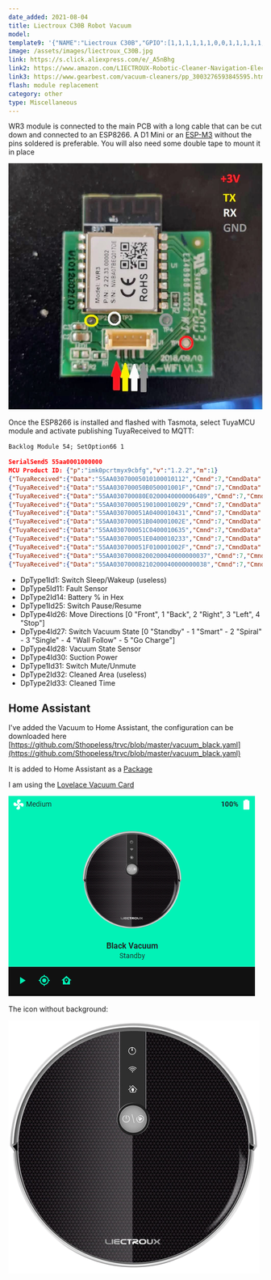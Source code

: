 ```yaml
---
date_added: 2021-08-04
title: Liectroux C30B Robot Vacuum
model: 
template9: '{"NAME":"Liectroux C30B","GPIO":[1,1,1,1,1,1,0,0,1,1,1,1,1,0],"FLAG":0,"BASE":54}' 
image: /assets/images/liectroux_C30B.jpg
link: https://s.click.aliexpress.com/e/_A5nBhg
link2: https://www.amazon.com/LIECTROUX-Robotic-Cleaner-Navigation-Electric/dp/B07MGJKTZ1
link3: https://www.gearbest.com/vacuum-cleaners/pp_3003276593845595.html
flash: module replacement
category: other
type: Miscellaneous
---
```


WR3 module is connected to the main PCB with a long cable that can be cut down and connected to an ESP8266.
A D1 Mini or an [ESP-M3](https://s.click.aliexpress.com/e/_9zAd0m) without the pins soldered is preferable. You will also need some double tape to mount it in place

![WR3 Pinout](https://raw.githubusercontent.com/Sthopeless/trvc/master/IMG_20200823_153621%20(2).jpg)

Once the ESP8266 is installed and flashed with Tasmota, select TuyaMCU module and activate publishing TuyaReceived to MQTT:
```console
Backlog Module 54; SetOption66 1
``` 

```json
SerialSend5 55aa0001000000
MCU Product ID: {"p":"imk0pcrtmyx9cbfg","v":"1.2.2","m":1}
{"TuyaReceived":{"Data":"55AA03070005010100010112","Cmnd":7,"CmndData":"0101000101","DpType1Id1":1,"1":{"DpId":1,"DpIdType":1,"DpIdData":"01"}}}
{"TuyaReceived":{"Data":"55AA030700050B050001001F","Cmnd":7,"CmndData":"0B05000100","DpType5Id11":"0x00","11":{"DpId":11,"DpIdType":5,"DpIdData":"00"}}}
{"TuyaReceived":{"Data":"55AA030700080E0200040000006489","Cmnd":7,"CmndData":"0E02000400000064","DpType2Id14":100,"14":{"DpId":14,"DpIdType":2,"DpIdData":"00000064"}}}
{"TuyaReceived":{"Data":"55AA03070005190100010029","Cmnd":7,"CmndData":"1901000100","DpType1Id25":0,"25":{"DpId":25,"DpIdType":1,"DpIdData":"00"}}}
{"TuyaReceived":{"Data":"55AA030700051A0400010431","Cmnd":7,"CmndData":"1A04000104","DpType4Id26":4,"26":{"DpId":26,"DpIdType":4,"DpIdData":"04"}}}
{"TuyaReceived":{"Data":"55AA030700051B040001002E","Cmnd":7,"CmndData":"1B04000100","DpType4Id27":0,"27":{"DpId":27,"DpIdType":4,"DpIdData":"00"}}}
{"TuyaReceived":{"Data":"55AA030700051C0400010635","Cmnd":7,"CmndData":"1C04000106","DpType4Id28":6,"28":{"DpId":28,"DpIdType":4,"DpIdData":"06"}}}
{"TuyaReceived":{"Data":"55AA030700051E0400010233","Cmnd":7,"CmndData":"1E04000102","DpType4Id30":2,"30":{"DpId":30,"DpIdType":4,"DpIdData":"02"}}}
{"TuyaReceived":{"Data":"55AA030700051F010001002F","Cmnd":7,"CmndData":"1F01000100","DpType1Id31":0,"31":{"DpId":31,"DpIdType":1,"DpIdData":"00"}}}
{"TuyaReceived":{"Data":"55AA03070008200200040000000037","Cmnd":7,"CmndData":"2002000400000000","DpType2Id32":0,"32":{"DpId":32,"DpIdType":2,"DpIdData":"00000000"}}}
{"TuyaReceived":{"Data":"55AA03070008210200040000000038","Cmnd":7,"CmndData":"2102000400000000","DpType2Id33":0,"33":{"DpId":33,"DpIdType":2,"DpIdData":"00000000"}}}
```

- DpType1Id1: Switch Sleep/Wakeup (useless)
- DpType5Id11: Fault Sensor
- DpType2Id14: Battery % in Hex
- DpType1Id25: Switch Pause/Resume
- DpType4Id26: Move Directions [0 "Front", 1 "Back", 2 "Right", 3 "Left", 4 "Stop"]
- DpType4Id27: Switch Vacuum State [0 "Standby" - 1 "Smart" - 2 "Spiral" - 3 "Single" - 4 "Wall Follow" - 5 "Go Charge"]
- DpType4Id28: Vacuum State Sensor
- DpType4Id30: Suction Power 
- DpType1Id31: Switch Mute/Unmute
- DpType2Id32: Cleaned Area (useless)
- DpType2Id33: Cleaned Time

## Home Assistant
I've added the Vacuum to Home Assistant, the configuration can be downloaded here [https://github.com/Sthopeless/trvc/blob/master/vacuum_black.yaml](https://github.com/Sthopeless/trvc/blob/master/vacuum_black.yaml)

It is added to Home Assistant as a [Package](https://www.home-assistant.io/docs/configuration/packages/)

I am using the [Lovelace Vacuum Card](https://github.com/denysdovhan/vacuum-card)

![Screenshot](https://raw.githubusercontent.com/Sthopeless/trvc/master/Screenshot%20(42).png)

The icon without background:

![Icon](https://raw.githubusercontent.com/Sthopeless/trvc/master/liectroux_c30b.png)

